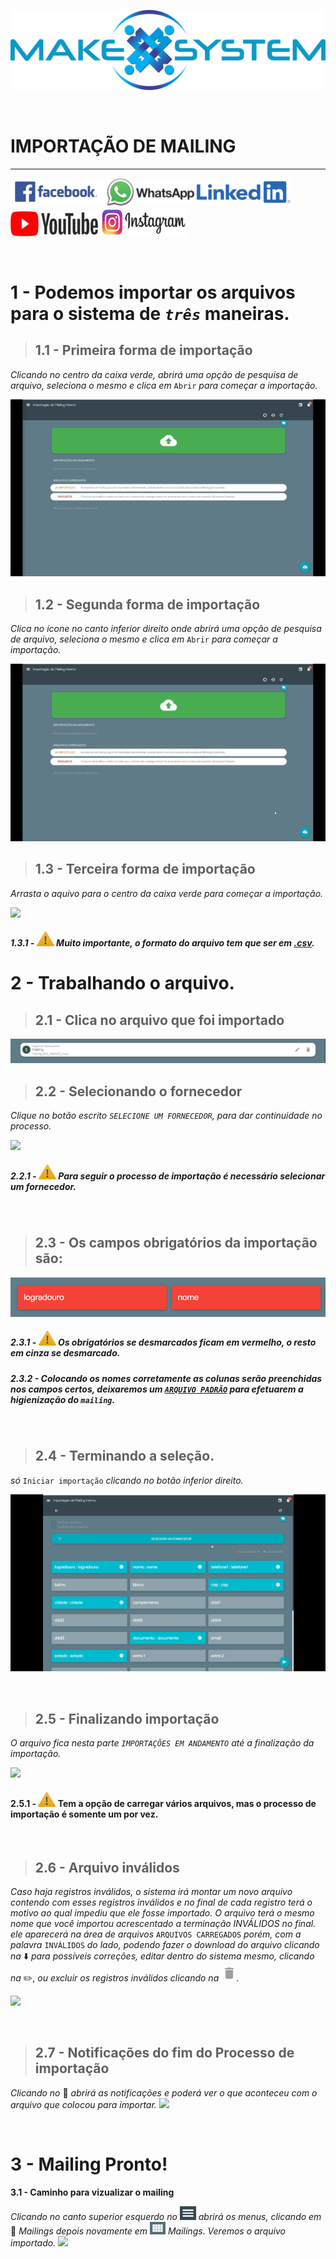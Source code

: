 [![drawing](https://github.com/Makesystem/manuais/blob/main/webccrm/telas/img_padrao/logotipomakesystem.png)](https://www.makesystem.com.br/)

<br>

# IMPORTAÇÃO DE MAILING

---

 [![](https://github.com/Makesystem/manuais/blob/main/webccrm/telas/img_padrao/facebookescrito.png)](https://www.facebook.com/MakeSystem/)
 [![](https://github.com/Makesystem/manuais/blob/main/webccrm/telas/img_padrao/whatsapp.png)](https://api.whatsapp.com/send?phone=555130661344)
 [![](https://github.com/Makesystem/manuais/blob/main/webccrm/telas/img_padrao/linkedin.png)](https://www.linkedin.com/company/makesystem/)
 [![](https://github.com/Makesystem/manuais/blob/main/webccrm/telas/img_padrao/ytbee.png)](https://www.youtube.com/channel/UCfFHvO7WDqIN8gXbC3bYtZw)
 [![](https://github.com/Makesystem/manuais/blob/main/webccrm/telas/img_padrao/instagram.png)](https://www.instagram.com/makesystem_sistemas/)

<br />

# 1 - Podemos importar os arquivos para o sistema de *`três`* maneiras.

>## **1.1 - Primeira forma de importação** 
_Clicando no centro da caixa verde, abrirá uma opção de pesquisa de arquivo,
seleciona o mesmo e clica em_ `Abrir` _para começar a importação._

![](https://github.com/Makesystem/manuais/blob/1522e2a05e4bc147d33ba6cec245b865a7a36ea0/webccrm/telas/separacao_tela/tela_importacao_mailing/primeiraop%C3%A7%C3%A3odeimporta%C3%A7%C3%A3o.gif)


>## **1.2 - Segunda forma de importação** 
_Clica no ícone no canto inferior direito onde abrirá uma opção de pesquisa de arquivo, seleciona o mesmo e clica em_ `Abrir` _para começar a importação._

![](https://github.com/Makesystem/manuais/blob/1522e2a05e4bc147d33ba6cec245b865a7a36ea0/webccrm/telas/separacao_tela/tela_importacao_mailing/segundaop%C3%A7%C3%A3odeimporta%C3%A7%C3%A3o.gif)

>## **1.3 - Terceira forma de importação**
_Arrasta o aquivo para o centro da caixa verde para começar a importação._

![]([/importacao/terceiraopçãodeimportação.gif](https://github.com/Makesystem/manuais/blob/1522e2a05e4bc147d33ba6cec245b865a7a36ea0/webccrm/telas/separacao_tela/tela_importacao_mailing/terceiraop%C3%A7%C3%A3odeimporta%C3%A7%C3%A3o.gif))

##### 1.3.1 - ![](https://github.com/Makesystem/manuais/blob/main/webccrm/telas/img_padrao/waarning.png) Muito importante, o formato do arquivo tem que ser em [.csv](https://drive.google.com/file/d/1BHcN4QvCnNHDNB-jPDdUeCkT0hu0Ie7v/view?usp=sharing).

# 2 - Trabalhando o arquivo.

>## **2.1 - Clica no arquivo que foi importado**

![](https://github.com/Makesystem/manuais/blob/main/webccrm/telas/separacao_tela/tela_importacao_mailing/arquivoteste.gif)

>## **2.2 - Selecionando o fornecedor**

_Clique no botão escrito `SELECIONE UM FORNECEDOR`, para dar continuidade no processo._

![](/importacao/fornecedor.gif)

##### 2.2.1 - ![](https://github.com/Makesystem/manuais/blob/main/webccrm/telas/img_padrao/waarning.png) Para seguir o processo de importação é necessário selecionar um fornecedor.

<br />

>## **2.3 - Os campos obrigatórios da importação são:**

![](https://github.com/Makesystem/manuais/blob/main/webccrm/telas/separacao_tela/tela_importacao_mailing/camposob.png)

##### 2.3.1 - ![](https://github.com/Makesystem/manuais/blob/main/webccrm/telas/img_padrao/waarning.png) Os obrigatórios se desmarcados ficam em vermelho, o resto em cinza se desmarcado.

##### 2.3.2 - Colocando os nomes corretamente as colunas serão preenchidas nos campos certos, deixaremos um [`ARQUIVO PADRÃO`](https://drive.google.com/file/d/14R_HsXNHtrN8R2Lk96DNvRI_71LZC0E1/view?usp=sharing) para efetuarem a higienização do `mailing`.

<br />

>## 2.4 - Terminando a seleção.

_só_ `Iniciar importação` _clicando no botão inferior direito._

![](https://github.com/Makesystem/manuais/blob/main/webccrm/telas/separacao_tela/tela_importacao_mailing/configimprtacao.gif)

<br />

>## **2.5 - Finalizando importação**

_O arquivo fica nesta parte `IMPORTAÇÕES EM ANDAMENTO` até a finalização da importação._

 ![](https://github.com/Makesystem/manuais/blob/main/webccrm/telas/separacao_tela/tela_importacao_mailing/aguardando.gif)
 
 #### 2.5.1 - ![](https://github.com/Makesystem/manuais/blob/main/webccrm/telas/img_padrao/waarning.png) Tem a opção de carregar vários arquivos, mas o processo de importação é somente um por vez.

<br />

>## **2.6 - Arquivo inválidos**

 _Caso haja registros inválidos, o sistema irá montar um novo arquivo contendo com esses registros inválidos e no final de cada registro terá o motivo ao qual impediu que ele fosse importado._
_O arquivo terá o mesmo nome que você importou acrescentado a terminação INVÁLIDOS no final. ele aparecerá na área de arquivos_ `ARQUIVOS CARREGADOS` _porém, com a palavra_ `INVÁLIDOS` _do lado, podendo fazer o download do arquivo clicando na_ :arrow_down: _para possíveis correções, editar dentro do sistema mesmo, clicando na_ :pencil2:, _ou excluir os registros inválidos clicando na_ ![](https://github.com/Makesystem/manuais/blob/main/webccrm/telas/img_padrao/lixeira.png).

![](https://github.com/Makesystem/manuais/blob/main/webccrm/telas/separacao_tela/tela_importacao_mailing/invalido.gif)

<br />

>## **2.7 - Notificações do fim do Processo de importação** 

_Clicando no_ :bell: _abrirá as notificações e poderá ver o que aconteceu com o arquivo que colocou para importar._
![](https://github.com/Makesystem/manuais/blob/main/webccrm/telas/separacao_tela/tela_importacao_mailing/notificacao.gif)

<br />

# 3 - Mailing Pronto!

**3.1 - Caminho para vizualizar o mailing**

 _Clicando no canto superior esquerdo no_ ![](https://github.com/Makesystem/manuais/blob/main/webccrm/telas/img_padrao/menu.png) _abrirá os menus, clicando em_ :pencil: _*Mailings*_ _depois novamente em_ ![](https://github.com/Makesystem/manuais/blob/main/webccrm/telas/separacao_tela/tela_importacao_mailing/mailing.png) *Mailings*. _Veremos o arquivo importado._
![](https://github.com/Makesystem/manuais/blob/main/webccrm/telas/separacao_tela/tela_importacao_mailing/mailingm.gif)

